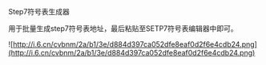 Step7符号表生成器

用于批量生成step7符号表地址，最后粘贴至SETP7符号表编辑器中即可。

![http://i.6.cn/cvbnm/2a/b1/3e/d884d397ca052dfe8eaf0d2f6e4cdb24.png](http://i.6.cn/cvbnm/2a/b1/3e/d884d397ca052dfe8eaf0d2f6e4cdb24.png)